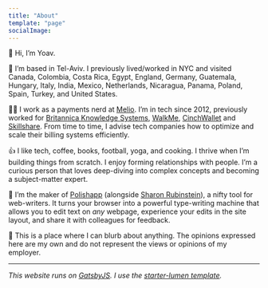 ```yaml
---
title: "About"
template: "page"
socialImage:
---
```


👋 Hi, I’m Yoav. 

🛫 I’m based in Tel-Aviv. I previously lived/worked in NYC and visited Canada, Colombia, Costa Rica, Egypt, England, Germany, Guatemala, Hungary, Italy, India, Mexico, Netherlands, Nicaragua, Panama, Poland, Spain, Turkey, and United States.

👨‍💻 I work as a payments nerd at [Melio](https://www.meliopayments.com). I’m in tech since 2012, previously worked for [Britannica Knowledge Systems](https://www.britannica-ks.com/), [WalkMe](https://www.walkme.com/), [CinchWallet](https://shopin.nyc/) and [Skillshare](https://www.skillshare.com). From time to time, I advise tech companies how to optimize and scale their billing systems efficiently.

👍 I like tech, coffee, books, football, yoga, and cooking. I thrive when I’m building things from scratch. I enjoy forming relationships with people. I’m a curious person that loves deep-diving into complex concepts and becoming a subject-matter expert.

💅 I’m the maker of [Polishapp](https://polish.launchaco.com/) (alongside [Sharon Rubinstein](https://www.linkedin.com/in/sharon-rubinstein/)), a nifty tool for web-writers. It turns your browser into a powerful type-writing machine that allows you to edit text on _any_ webpage, experience your edits in the site layout, and share it with colleagues for feedback.

💭 This is a place where I can blurb about anything. The opinions expressed here are my own and do not represent the views or opinions of my employer.


---
_This website runs on [GatsbyJS](https://www.gatsbyjs.com/). I use the [starter-lumen template](https://www.gatsbyjs.com/starters/alxshelepenok/gatsby-starter-lumen/)._